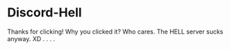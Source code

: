 # Discord-Hell
Thanks for clicking! Why you clicked it? Who cares. The HELL server sucks anyway. XD
.
.
.
.
